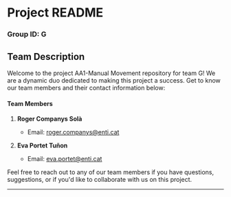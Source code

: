 # Project README

### Group ID: G

## Team Description

Welcome to the project AA1-Manual Movement repository for team G! We are a dynamic duo dedicated to making this project a success. Get to know our team members and their contact information below:

#### Team Members

1. **Roger Companys Solà**
   - Email: roger.companys@enti.cat

2. **Eva Portet Tuñon**
   - Email: eva.portet@enti.cat

Feel free to reach out to any of our team members if you have questions, suggestions, or if you'd like to collaborate with us on this project.

---
